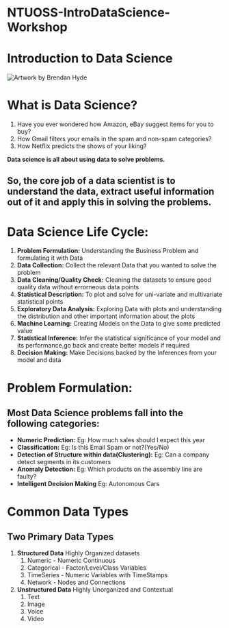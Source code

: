 # NTUOSS-IntroDataScience-Workshop
# Introduction to Data Science 
![Artwork by Brendan Hyde]("https://github.com/VivekAdra31/NTUOSS-IntroDataScience-Workshop/images/Logo.png")

# What is Data Science?
1. Have you ever wondered how Amazon, eBay suggest items for you to buy?
1. How Gmail filters your emails in the spam and non-spam categories?
1. How Netflix predicts the shows of your liking?

**Data science is all about using data to solve problems.**
## So, the core job of a data scientist is to understand the data, extract useful information out of it and apply this in solving the problems.

# Data Science Life Cycle:
1. **Problem Formulation:**
   Understanding the Business Problem and formulating it with Data
2. **Data Collection:**
   Collect the relevant Data that you wanted to solve the problem
3. **Data Cleaning/Quality Check:**
   Cleaning the datasets to ensure good quality data without errorneous data points
4. **Statistical Description:**
   To plot and solve for uni-variate and multivariate statistical points
5. **Exploratory Data Analysis:**
   Exploring Data with plots and understanding the distribution and other important information about the plots
6. **Machine Learning:**
   Creating Models on the Data to give some predicted value
7. **Statistical Inference:**
   Infer the statistical significance of your model and its performance,go back and create better models if required
8. **Decision Making:**
   Make Decisions backed by the Inferences from your model and data

# Problem Formulation:
## Most Data Science problems fall into the following categories:
- **Numeric Prediction:**
  Eg: How much sales should I expect this year
- **Classification:**
  Eg: Is this Email Spam or not?(Yes/No)
- **Detection of Structure within data(Clustering):**
  Eg: Can a company detect segments in its customers
- **Anomaly Detection:**
  Eg: Which products on the assembly line are faulty?
- **Intelligent Decision Making**
  Eg: Autonomous Cars
  
# Common Data Types
## Two Primary Data Types
1. **Structured Data**
   Highly Organized datasets
   1. Numeric - Numeric Continuous
   2. Categorical - Factor/Level/Class Variables
   3. TimeSeries - Numeric Variables with TimeStamps
   4. Network - Nodes and Connections
2. **Unstructured Data**
   Highly Unorganized and Contextual 
   1. Text
   2. Image
   3. Voice
   4. Video



